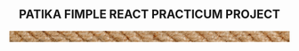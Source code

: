 <h2 align="center">PATIKA FIMPLE REACT PRACTICUM PROJECT</h2>

<img src="./src/assets/images/readmeHr.png" width="100%" height="20px"></img>
